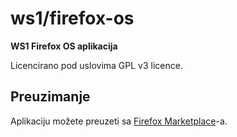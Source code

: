 # ws1/firefox-os

**WS1 Firefox OS aplikacija**

Licencirano pod uslovima GPL v3 licence.

## Preuzimanje

Aplikaciju možete preuzeti sa
[Firefox Marketplace](https://marketplace.firefox.com/app/ws1)-a.